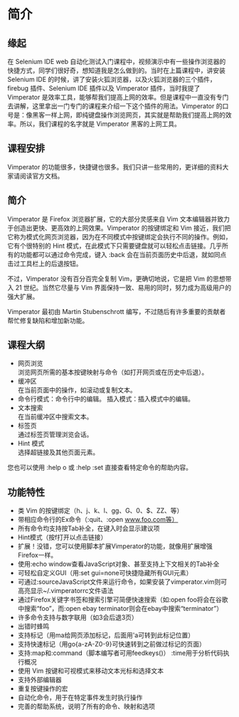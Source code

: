 # 简介

## 缘起

在 Selenium IDE web 自动化测试入门课程中，视频演示中有一些操作浏览器的快捷方式，同学们很好奇，想知道我是怎么做到的。当时在上篇课程中，讲安装 Selenium IDE 的时候，讲了安装火狐浏览器，以及火狐浏览器的三个插件，firebug 插件、Selenium IDE 插件以及 Vimperator 插件，当时我提了 Vimperator 是效率工具，能够帮我们提高上网的效率。但是课程中一直没有专门去讲解，这里拿出一门专门的课程来介绍一下这个插件的用法。Vimperator 的口号是：像黑客一样上网，即纯键盘操作浏览网页，其实就是帮助我们提高上网的效率。所以，我们课程的名字就是 Vimperator 黑客的上网工具。

## 课程安排

Vimperator 的功能很多，快捷键也很多。我们只讲一些常用的，更详细的资料大家请阅读官方文档。

## 简介
Vimperator 是 Firefox 浏览器扩展，它的大部分灵感来自 Vim 文本编辑器并致力于创造出更快、更高效的上网效果。Vimperator 的按键绑定和 Vim 接近，我们把它称为模式化网页浏览器，因为在不同模式中按键绑定会执行不同的操作。例如，它有个很特别的 Hint 模式，在此模式下只需要键盘就可以轻松点击链接。几乎所有的功能都可以通过命令完成，键入 :back 会在当前页面历史中后退，就如同点击过工具栏上的后退按钮。

不过，Vimperator 没有百分百完全复制 Vim，更确切地说，它是把 Vim 的思想带入 21 世纪。当然它尽量与 Vim 界面保持一致、易用的同时，努力成为高级用户的强大扩展。

Vimperator 最初由 Martin Stubenschrott 编写，不过随后有许多重要的贡献者帮忙修复缺陷和增加新功能。

## 课程大纲

- 网页浏览  
  浏览网页所需的基本按键映射与命令（如打开网页或在历史中后退）。
- 缓冲区  
在当前页面中的操作，如滚动或复制文本。
- 命令行模式：命令行中的编辑。
    插入模式：插入模式中的编辑。
- 文本搜索  
在当前缓冲区中搜索文本。
- 标签页  
  通过标签页管理浏览会话。
- Hint 模式  
  选择超链接及其他页面元素。

您也可以使用 :help o 或 :help :set 直接查看特定命令的帮助内容。

## 功能特性

- 类 Vim 的按键绑定（h、j、k、l、gg、G、0、$、ZZ、<C-f>等）
- 带相应命令行的Ex命令（:quit、:open www.foo.com等）
- 所有命令均支持按Tab补全，在键入时会显示建议项
- Hint模式（按f打开以点击链接）
- 扩展！没错，您可以使用脚本扩展Vimperator的功能，就像用扩展增强Firefox一样。
- 使用:echo window查看JavaScript对象、甚至支持上下文相关的Tab补全
- 可轻松自定义GUI（用:set gui=none可快捷隐藏所有GUI元素）
- 可通过:sourceJavaScript文件来运行命令，如果安装了vimperator.vim则可高亮显示~/.vimperatorrc文件语法
- 通过Firefox关键字书签和搜索引擎可简便快速搜索（如:open foo将会在谷歌中搜索“foo”，而:open ebay terminator则会在ebay中搜索“terminator”）
- 许多命令支持与数字联用（如3<C-o>会后退3页）
- 出错时蜂鸣
- 支持标记（用ma给网页添加标记，后面用'a可转到此标记位置）
- 支持快速标记（用go{a-zA-Z0-9}可快速转到之前做过标记的页面）
- 支持:map和:command（脚本编写者可用feedkeys()）
    :time用于分析代码执行概况
- 使用 Vim 按键和可视模式来移动文本光标和选择文本
- 支持外部编辑器
- 重复按键操作的宏
- 自动化命令，用于在特定事件发生时执行操作
- 完善的帮助系统，说明了所有的命令、映射和选项